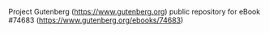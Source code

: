 Project Gutenberg (https://www.gutenberg.org) public repository for
eBook #74683 (https://www.gutenberg.org/ebooks/74683)
